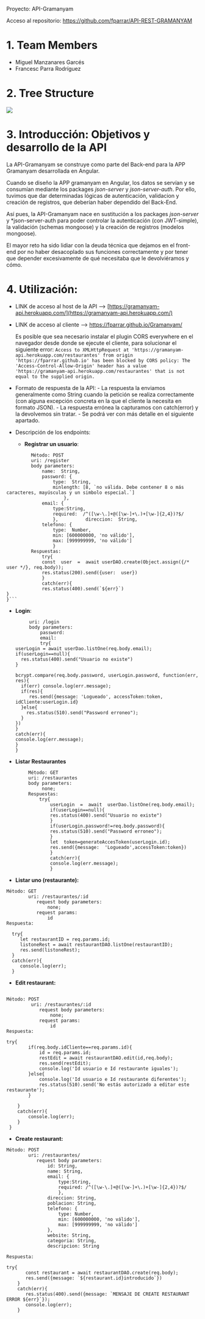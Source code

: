 
Proyecto: API-Gramanyam

Acceso al repositorio: https://github.com/fparrar/API-REST-GRAMANYAM

# 1. Team Members
    
- Miguel Manzanares Garcés
- Francesc Parra Rodríguez

# 2. Tree Structure

![](https://i.imgur.com/tG1ZN2v.png)

#  3. Introducción: Objetivos y desarrollo de la API  

La API-Gramanyam se construye como parte del Back-end para la APP Gramanyam desarrollada en Angular. 

Cuando se diseño la APP gramanyam en Angular, los datos se servían y se consumían mediante los packages *json-server* y *json-server-auth*. Por ello, tuvimos que dar determinadas lógicas de autenticación, validacion y creación de registros, que deberían haber dependido del Back-End. 

Así pues, la API-Gramanyam nace en sustitución a los packages *json-server* y *json-server-auth para poder controlar la autenticación (con JWT-simple), la validación (schemas mongoose) y la creación de registros (modelos mongoose). 

El mayor reto ha sido lidiar con la deuda técnica que dejamos en el front-end por no haber desacoplado sus funciones correctamente y por tener que depender excesivamente de qué necesitaba que le devolviéramos y cómo.       

# 4. Utilización: 

 - LINK de acceso al host de la API --> [https://gramanyam-api.herokuapp.com/](https://gramanyam-api.herokuapp.com/)
 - LINK de acceso al cliente --> https://fparrar.github.io/Gramanyam/
	
	Es posible que sea necesario instalar el plugin CORS everywhere en el navegador desde donde se ejecute el cliente, para solucionar el siguiente error: 
	```Access to XMLHttpRequest at 'https://gramanyam-api.herokuapp.com/restaurantes' from origin 'https://fparrar.github.io' has been blocked by CORS policy: The 'Access-Control-Allow-Origin' header has a value 'https://gramanyam-api.herokuapp.com/restaurantes' that is not equal to the supplied origin.```

	
 - Formato de respuesta de la API:
		 - La respuesta la enviamos generalmente como String cuando la petición se realiza correctamente (con alguna excepción concreta en la que el cliente la necesita en formato JSON).
		 - La respuesta errónea la capturamos con catch(error) y la devolvemos sin tratar. 
		 - Se podrá ver con más detalle en el siguiente apartado. 
 - Descripción de los endpoints:
	 - **Registrar un usuario**: 	 
```
         Método: POST
         uri: /register
         body parameters:
	         name:  String,
	         password: {
		         type:  String,
		         minlength: [8, `no válida. Debe contener 8 o más caracteres, mayúsculas y un simbolo especial.`]
			         },
	         email: {
		         type:String,
		         required:  /^([\w-\.]+@([\w-]+\.)+[\w-]{2,4})?$/
		         },	         direccion:  String,
	         telefono: {
		         type:  Number,
		         min: [600000000, 'no válido'],
		         max: [999999999, 'no válido']
		         }         
         Respuestas:
             try{
             const  user  =  await userDAO.create(Object.assign({/* user */}, req.body));
             res.status(200).send({user:  user})
             }       
             catch(err){
             res.status(400).send(`${err}`)
}
}```

```
 - **Login**: 	

    ```  Método: POST
         uri: /login
         body parameters:	         
	         password: 
	         email: 
	         try{
    userLogin = await userDao.listOne(req.body.email);
    if(userLogin==null){
      res.status(400).send("Usuario no existe") 
    } 
        
    bcrypt.compare(req.body.password, userLogin.password, function(err, res){
      if(err) console.log(err.message);
      if(res){
         res.send({message: 'Logueado', accessToken:token, idCliente:userLogin.id}
      }else{
        res.status(510).send("Password erroneo");
      }
    })
    }
    catch(err){
    console.log(err.message);
    }
    }
    ```
 
- **Listar Restaurantes**
 
 ```
		 Método: GET
         uri: /restaurantes
         body parameters:	          
	          none;
         Respuestas:
	         try{
	             userLogin  =  await  userDao.listOne(req.body.email);
	             if(userLogin==null){
	             res.status(400).send("Usuario no existe")
	             }
	             if(userLogin.password!=req.body.password){
	             res.status(510).send("Password erroneo");
	             }
	             let  token=generateAccesToken(userLogin.id);
	             res.send({message:  'Logueado',accessToken:token})
	             }
	             catch(err){
	             console.log(err.message);
	             }
```

 - **Listar uno (restaurante):**
 
 ```
 Método: GET
         uri: /restaurantes/:id
            request body parameters:
                none;
            request params:	
                id
Respuesta: 
    
   try{
      let restaurantID = req.params.id;       
      listoneRest = await restaurantDAO.listOne(restaurantID);
      res.send(listoneRest);
   }
   catch(err){
      console.log(err);
   }
```

 - **Edit restaurant:**

```

Método: POST
         uri: /restaurantes/:id
            request body parameters:
                none;
            request params:	
                id
Respuesta: 
    
try{
        if(req.body.idCliente==req.params.id){
            id = req.params.id;        
            restEdit = await restaurantDAO.edit(id,req.body); 
            res.send(restEdit);
            console.log('Id usuario e Id restaurante iguales');
        }else{
            console.log('Id usuario e Id restaurante diferentes');
            res.status(510).send('No estás autorizado a editar este restaurante');
        }

    }
    catch(err){
        console.log(err);
    }
 }

```

 - **Create restaurant:**
 
 
 ```
 Método: POST
         uri: /restaurantes/
            request body parameters:
                id: String,
                name: String,
                email: {
                    type:String,
                    required: /^([\w-\.]+@([\w-]+\.)+[\w-]{2,4})?$/
                    },       
                direccion: String,
                poblacion: String,
                telefono: {
                    type: Number,
                    min: [600000000, 'no válido'],
                    max: [999999999, 'no válido']
                },
                website: String,    
                categoria: String,
                descripcion: String  
                       
Respuesta: 
    
 try{
        const restaurant = await restaurantDAO.create(req.body);
        res.send({message: `${restaurant.id}introducido`})
     }
     catch(err){
        res.status(400).send({message: `MENSAJE DE CREATE RESTAURANT ERROR ${err}`});
        console.log(err);
     }
 ```
